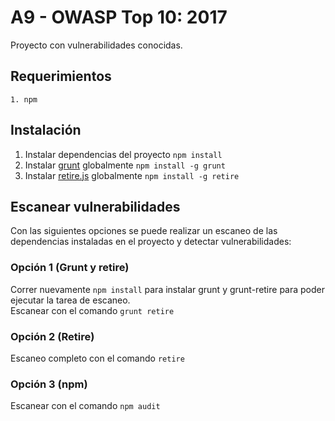 # A9 - OWASP Top 10: 2017
Proyecto con vulnerabilidades conocidas.

## Requerimientos
	1. npm

## Instalación
1. Instalar dependencias del proyecto `npm install`
2. Instalar [grunt](https://gruntjs.com/) globalmente `npm install -g grunt`
3. Instalar [retire.js](https://retirejs.github.io/retire.js/) globalmente `npm install -g retire`

## Escanear vulnerabilidades
Con las siguientes opciones se puede realizar un escaneo de las dependencias instaladas en el proyecto y detectar vulnerabilidades:

### Opción 1 (Grunt y retire)
Correr nuevamente `npm install` para instalar grunt y grunt-retire para poder ejecutar la tarea de escaneo.		  
Escanear con el comando `grunt retire`

### Opción 2 (Retire)
Escaneo completo con el comando `retire`

### Opción 3 (npm)
Escanear con el comando `npm audit`